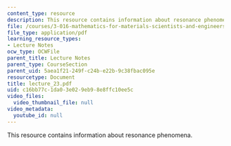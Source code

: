 ```yaml
---
content_type: resource
description: This resource contains information about resonance phenomena.
file: /courses/3-016-mathematics-for-materials-scientists-and-engineers-fall-2005/c16bb77c1da03e029eb98e8ffc10ee5c_lecture_23.pdf
file_type: application/pdf
learning_resource_types:
- Lecture Notes
ocw_type: OCWFile
parent_title: Lecture Notes
parent_type: CourseSection
parent_uid: 5aea1f21-249f-c24b-e22b-9c38fbac095e
resourcetype: Document
title: lecture_23.pdf
uid: c16bb77c-1da0-3e02-9eb9-8e8ffc10ee5c
video_files:
  video_thumbnail_file: null
video_metadata:
  youtube_id: null
---
```

This resource contains information about resonance phenomena.